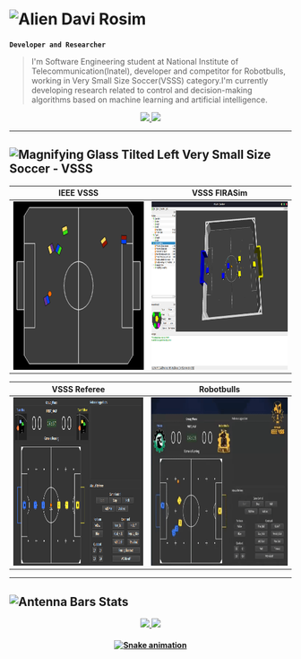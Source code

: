 # <img src="https://raw.githubusercontent.com/Tarikul-Islam-Anik/Animated-Fluent-Emojis/master/Emojis/Smilies/Alien.png" alt="Alien" width="25" height="25" /> Davi Rosim

**`Developer and Researcher`**

>I'm Software Engineering student at National Institute of Telecommunication(Inatel), developer and competitor for Robotbulls, working in Very Small Size Soccer(VSSS) category.I'm currently developing research related to control and decision-making algorithms based on machine learning and artificial intelligence.

<div id="info" align="center">
    <a href="https://www.linkedin.com/in/davirosimes/">
        <img src="https://img.shields.io/badge/-LINKEDIN-blue?style=flat-square&logo=Linkedin&logoColor=white"/>
    </a>
    <a href="mailto:davi.rosim@ges.inatel.br">
        <img src="https://img.shields.io/badge/-EMAIL-red?style=flat-square&logo=Gmail&logoColor=white"/>
    </a>
</div>

---

<h2 align="left">
    <img src="https://raw.githubusercontent.com/Tarikul-Islam-Anik/Animated-Fluent-Emojis/master/Emojis/Objects/Magnifying%20Glass%20Tilted%20Left.png" alt="Magnifying Glass Tilted Left" width="25" height="25" /> 
    Very Small Size Soccer - VSSS
</h2>
              
                     
   IEEE VSSS               |      VSSS FIRASim         | 
:-------------------------:|:-------------------------:|
<img src="rsc/vsss.gif" alt="VSSS" height="300" width="450"/>|   <img src="rsc/firasim.png" alt="FIRASim" height="300" width="450"/>    |  
 
 VSSS Referee              | Robotbulls                |   
:-------------------------:|:-------------------------:| 
<img src="rsc/vsssreferee.png" alt="VSSSRefereee" height="300" width="450"/>  |<img src="rsc/robotbulls.gif" alt="Robotbulls x Troia" height="300" width="450"/>    |

---

<h2 align="left"><img src="https://raw.githubusercontent.com/Tarikul-Islam-Anik/Animated-Fluent-Emojis/master/Emojis/Symbols/Antenna%20Bars.png" alt="Antenna Bars" width="25" height="25" /> Stats</h2>

<div align='center'>
  <a href="">
  <img height="180em" src="https://github-readme-stats.vercel.app/api?username=DaviRosimES&show_icons=true&theme=dracula&count_private=true"/>
  <img height="180em" src="https://github-readme-stats.vercel.app/api/top-langs/?username=DaviRosimES&layout=compact&langs_cont=16&theme=dracula"/>
</div align='center'>

<h4 align='center'>
 
  ![Snake animation](https://github.com/DaviRosimES/DaviRosimES/blob/output/github-contribution-grid-snake.svg)

<h4 align='center'>

